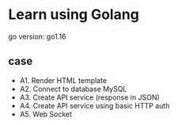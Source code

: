 # Learn using Golang

go version: go1.16

## case

- A1. Render HTML template
- A2. Connect to database MySQL
- A3. Create API service (response in JSON)
- A4. Create API service using basic HTTP auth
- A5. Web Socket